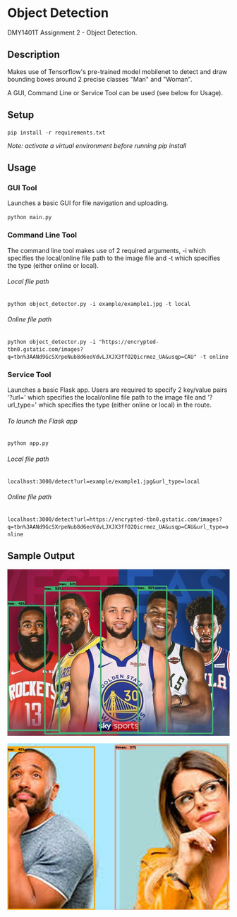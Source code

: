 # Object Detection

DMY1401T Assignment 2 - Object Detection.

## Description
Makes use of Tensorflow's pre-trained model mobilenet to detect and draw bounding boxes around 2 precise classes "Man" 
and "Woman".

A GUI, Command Line or Service Tool can be used (see below for Usage).

## Setup
`pip install -r requirements.txt`

*Note: activate a virtual environment before running pip install*

## Usage

### GUI Tool
Launches a basic GUI for file navigation and uploading.

`python main.py`

### Command Line Tool
The command line tool makes use of 2 required arguments, -i which specifies the local/online file path to the image file
and -t which specifies the type (either online or local).

###### Local file path

`python object_detector.py -i example/example1.jpg -t local`

###### Online file path

`python object_detector.py -i "https://encrypted-tbn0.gstatic.com/images?q=tbn%3AANd9GcSXrpeNub8d6eoVdvLJXJX3ffO2Qicrmez_UA&usqp=CAU" -t online`

### Service Tool
Launches a basic Flask app. Users are required to specify 2 key/value pairs '?url=' which specifies the local/online
 file path to the image file and '?url_type=' which specifies the type (either online or local) in the route.

###### To launch the Flask app

`python app.py`

###### Local file path

`localhost:3000/detect?url=example/example1.jpg&url_type=local`

###### Online file path

`localhost:3000/detect?url=https://encrypted-tbn0.gstatic.com/images?q=tbn%3AANd9GcSXrpeNub8d6eoVdvLJXJX3ffO2Qicrmez_UA&usqp=CAU&url_type=online`

## Sample Output

![photo_name](example/output1.jpg)

![photo_name](example/output2.jpg)
